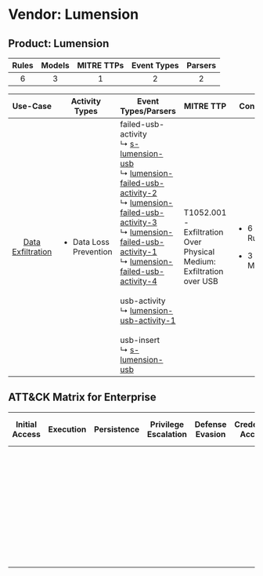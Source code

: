 Vendor: Lumension
=================
Product: Lumension
------------------
| Rules | Models | MITRE TTPs | Event Types | Parsers |
|:-----:|:------:|:----------:|:-----------:|:-------:|
|   6   |   3    |     1      |      2      |    2    |

|                           Use-Case                            | Activity Types                         | Event Types/Parsers                                                                                                                                                                                                                                                                                                                                                                                                                                                                                                                                                                                                                                                                                                   | MITRE TTP                                                                | Content                                             |
|:-------------------------------------------------------------:| -------------------------------------- | --------------------------------------------------------------------------------------------------------------------------------------------------------------------------------------------------------------------------------------------------------------------------------------------------------------------------------------------------------------------------------------------------------------------------------------------------------------------------------------------------------------------------------------------------------------------------------------------------------------------------------------------------------------------------------------------------------------------- | ------------------------------------------------------------------------ | --------------------------------------------------- |
| [Data Exfiltration](../UseCases/usecase_data_exfiltration.md) | <ul><li>Data Loss Prevention</li></ul> |  failed-usb-activity<br> ↳ [s-lumension-usb](../Parsers/parserContent_s-lumension-usb.md)<br> ↳ [lumension-failed-usb-activity-2](../Parsers/parserContent_lumension-failed-usb-activity-2.md)<br> ↳ [lumension-failed-usb-activity-3](../Parsers/parserContent_lumension-failed-usb-activity-3.md)<br> ↳ [lumension-failed-usb-activity-1](../Parsers/parserContent_lumension-failed-usb-activity-1.md)<br> ↳ [lumension-failed-usb-activity-4](../Parsers/parserContent_lumension-failed-usb-activity-4.md)<br><br> usb-activity<br> ↳ [lumension-usb-activity-1](../Parsers/parserContent_lumension-usb-activity-1.md)<br><br> usb-insert<br> ↳ [s-lumension-usb](../Parsers/parserContent_s-lumension-usb.md)<br> | T1052.001 - Exfiltration Over Physical Medium: Exfiltration over USB<br> | <ul><li>6 Rules</li></ul><ul><li>3 Models</li></ul> |

ATT&CK Matrix for Enterprise
----------------------------
| Initial Access | Execution | Persistence | Privilege Escalation | Defense Evasion | Credential Access | Discovery | Lateral Movement | Collection | Command and Control | Exfiltration                                                                                                                                                                                            | Impact |
| -------------- | --------- | ----------- | -------------------- | --------------- | ----------------- | --------- | ---------------- | ---------- | ------------------- | ------------------------------------------------------------------------------------------------------------------------------------------------------------------------------------------------------- | ------ |
|                |           |             |                      |                 |                   |           |                  |            |                     | [Exfiltration Over Physical Medium: Exfiltration over USB](https://attack.mitre.org/techniques/T1052/001)<br><br>[Exfiltration Over Physical Medium](https://attack.mitre.org/techniques/T1052)<br><br> |        |